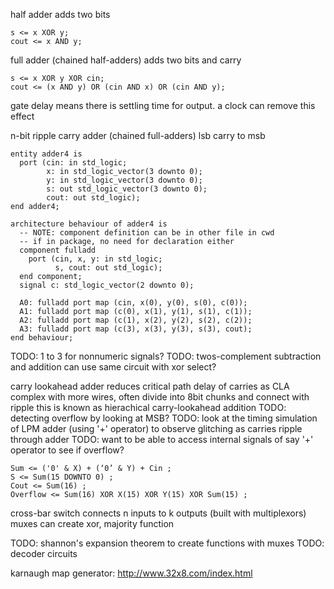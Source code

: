 <!-- SPDX-License-Identifier: zlib-acknowledgement -->
half adder adds two bits
```
s <= x XOR y;
cout <= x AND y;
```

full adder (chained half-adders) adds two bits and carry
```
s <= x XOR y XOR cin;
cout <= (x AND y) OR (cin AND x) OR (cin AND y);
```

gate delay means there is settling time for output.
a clock can remove this effect

n-bit ripple carry adder (chained full-adders) lsb carry to msb
```
entity adder4 is
  port (cin: in std_logic;
        x: in std_logic_vector(3 downto 0);
        y: in std_logic_vector(3 downto 0);
        s: out std_logic_vector(3 downto 0);
        cout: out std_logic);
end adder4;

architecture behaviour of adder4 is
  -- NOTE: component definition can be in other file in cwd 
  -- if in package, no need for declaration either
  component fulladd
    port (cin, x, y: in std_logic;
          s, cout: out std_logic); 
  end component;
  signal c: std_logic_vector(2 downto 0);

  A0: fulladd port map (cin, x(0), y(0), s(0), c(0));
  A1: fulladd port map (c(0), x(1), y(1), s(1), c(1));
  A2: fulladd port map (c(1), x(2), y(2), s(2), c(2));
  A3: fulladd port map (c(3), x(3), y(3), s(3), cout);
end behaviour;
```

TODO: 1 to 3 for nonnumeric signals?
TODO: twos-complement subtraction and addition
      can use same circuit with xor select?

carry lookahead adder reduces critical path delay of carries
as CLA complex with more wires, often divide into 8bit chunks and connect with ripple
this is known as hierachical carry-lookahead addition
TODO: detecting overflow by looking at MSB?
TODO: look at the timing simulation of LPM adder (using '+' operator) to observe glitching as carries ripple through adder
TODO: want to be able to access internal signals of say '+' operator to see if overflow?

```
Sum <= ('0' & X) + (‘0’ & Y) + Cin ;
S <= Sum(15 DOWNTO 0) ;
Cout <= Sum(16) ;
Overflow <= Sum(16) XOR X(15) XOR Y(15) XOR Sum(15) ;
```

cross-bar switch connects n inputs to k outputs (built with multiplexors)
muxes can create xor, majority function

TODO: shannon's expansion theorem to create functions with muxes
TODO: decoder circuits


karnaugh map generator:
http://www.32x8.com/index.html


